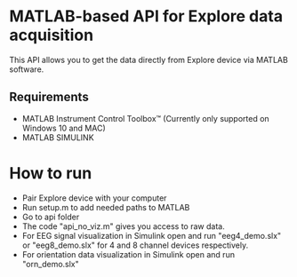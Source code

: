 # MATLAB-based API for Explore data acquisition

This API allows you to get the data directly from Explore device via MATLAB software. 

## Requirements

* MATLAB Instrument Control Toolbox™ (Currently only supported on Windows 10 and MAC)
* MATLAB SIMULINK

# How to run

* Pair Explore device with your computer
* Run setup.m to add needed paths to MATLAB
* Go to api folder
* The code "api_no_viz.m" gives you access to raw data.
* For EEG signal visualization in Simulink open and run "eeg4_demo.slx" or "eeg8_demo.slx" for 4 and 8 channel devices respectively.
* For orientation data visualization in Simulink open and run "orn_demo.slx"

